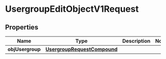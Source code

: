 
# UsergroupEditObjectV1Request

## Properties
| Name | Type | Description | Notes |
| ------------ | ------------- | ------------- | ------------- |
| **objUsergroup** | [**UsergroupRequestCompound**](UsergroupRequestCompound.md) |  |  |



